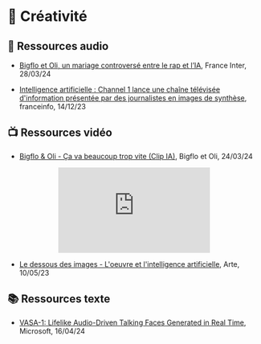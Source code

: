 <style>

   .iframe-wrapper {
  max-width: 60%;
  margin: auto; /* pour centrer le conteneur */
}

    /* Pour la gestion des iframes */
 .container {
  position: relative;
  overflow: hidden;
  width: 100%;
  padding-top: 56.25%; /* 16:9 Aspect Ratio (divide 9 by 16 = 0.5625) */
}
.responsive-iframe {
  position: absolute;
  top: 0;
  left: 0;
  bottom: 0;
  right: 0;
  width: 100%;
  height: 100%;
}
</style>

# 🎨 Créativité

## 🎤 Ressources audio

- <a href="https://www.radiofrance.fr/franceinter/podcasts/un-monde-nouveau/un-monde-nouveau-du-jeudi-28-mars-2024-9880614" target="_blank">Bigflo et Oli, un mariage controversé entre le rap et l’IA</a>, France Inter, 28/03/24

- <a href="https://www.francetvinfo.fr/replay-radio/aujourd-hui-c-est-demain/intelligence-artificielle-channel-1-lance-une-chaine-televisee-d-information-presentee-par-des-faux-humains-en-images-de-synthese_6213984.html" target="_blank">Intelligence artificielle : Channel 1 lance une chaîne télévisée d'information présentée par des journalistes en images de synthèse</a>, franceinfo, 14/12/23

## 📺 Ressources vidéo

- <a href="https://youtu.be/SIyGif6p1GQ" target="_blank">Bigflo & Oli - Ça va beaucoup trop vite (Clip IA)</a>,  Bigflo et Oli, 24/03/24

<div class="iframe-wrapper">
    <div class="container">
        <iframe class="responsive-iframe" width="300" height="150" src="https://www.youtube-nocookie.com/embed/SIyGif6p1GQ" title="Bigflo & Oli - Ça va beaucoup trop vite (Clip IA)" frameborder="0" allow="accelerometer; autoplay; clipboard-write; encrypted-media; gyroscope; picture-in-picture; web-share" allowfullscreen></iframe>
    </div>
</div>

- <a href="https://www.arte.tv/fr/videos/110342-003-A/le-dessous-des-images/" target="_blank">Le dessous des images - L'oeuvre et l'intelligence artificielle</a>, Arte, 10/05/23

## 📚 Ressources texte

- <a href="https://www.microsoft.com/en-us/research/project/vasa-1/" target="_blank">VASA-1: Lifelike Audio-Driven Talking Faces Generated in Real Time</a>, Microsoft, 16/04/24
